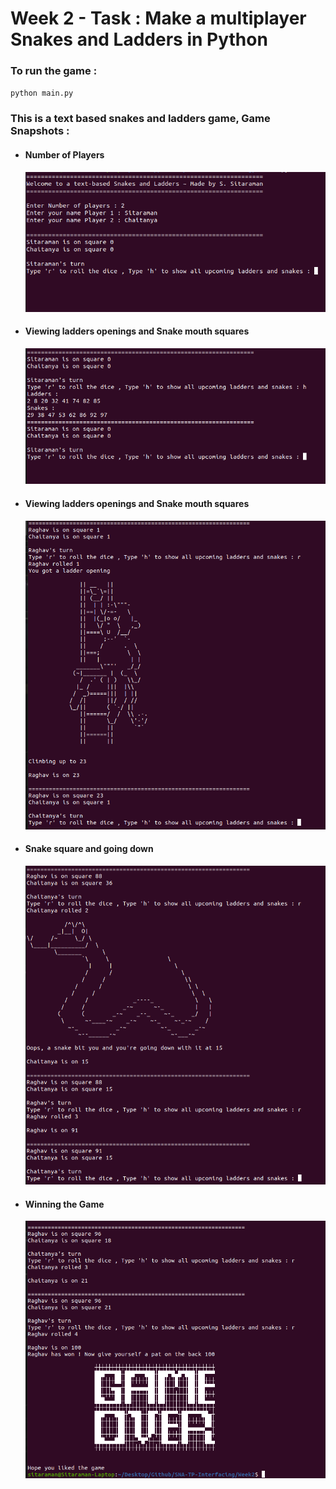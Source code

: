 # Week 2 - Task : Make a multiplayer Snakes and Ladders in Python

### To run the game :

`python main.py`


### This is a text based snakes and ladders game, Game Snapshots : 

* #### Number of Players

    ![Number of Players](./assets/snl1.png)

* #### Viewing ladders openings and Snake mouth squares

    ![Viewing ladders openings and Snake mouth squares](./assets/snl2.png)

* #### Viewing ladders openings and Snake mouth squares

    ![Climbing Up the ladder](./assets/snl3.png)

* #### Snake square and going down

    ![Snake square](./assets/snl4.png)

* #### Winning the Game

    ![Winning the Game](./assets/snl5.png)
